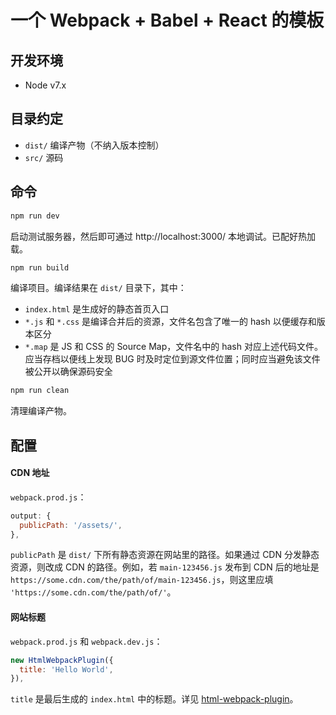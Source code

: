 一个 Webpack + Babel + React 的模板
==========

## 开发环境

- Node v7.x

## 目录约定

- `dist/` 编译产物（不纳入版本控制）
- `src/` 源码

## 命令

```sh
npm run dev
```

启动测试服务器，然后即可通过 http://localhost:3000/ 本地调试。已配好热加载。

```sh
npm run build
```

编译项目。编译结果在 `dist/` 目录下，其中：

* `index.html` 是生成好的静态首页入口
* `*.js` 和 `*.css` 是编译合并后的资源，文件名包含了唯一的 hash 以便缓存和版本区分
* `*.map` 是 JS 和 CSS 的 Source Map，文件名中的 hash 对应上述代码文件。应当存档以便线上发现 BUG 时及时定位到源文件位置；同时应当避免该文件被公开以确保源码安全

```sh
npm run clean
```

清理编译产物。

## 配置

#### CDN 地址

`webpack.prod.js`：

```js
output: {
  publicPath: '/assets/',
},
```

`publicPath` 是 `dist/` 下所有静态资源在网站里的路径。如果通过 CDN 分发静态资源，则改成 CDN 的路径。例如，若 `main-123456.js` 发布到 CDN 后的地址是 `https://some.cdn.com/the/path/of/main-123456.js`，则这里应填 `'https://some.cdn.com/the/path/of/'`。

#### 网站标题

`webpack.prod.js` 和 `webpack.dev.js`：

```js
new HtmlWebpackPlugin({
  title: 'Hello World',
}),
```

`title` 是最后生成的 `index.html` 中的标题。详见 [html-webpack-plugin](https://github.com/jantimon/html-webpack-plugin)。
